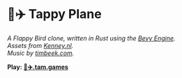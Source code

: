 # 🚰✈️ Tappy Plane

_A Flappy Bird clone, written in Rust using the [Bevy Engine](https://bevyengine.org)._  
_Assets from [Kenney.nl](https://kenney.nl)._  
_Music by [timbeek.com](https://timbeek.com)._

**Play: [🚰✈️.tam.games](https://🚰✈️.tam.games)**
